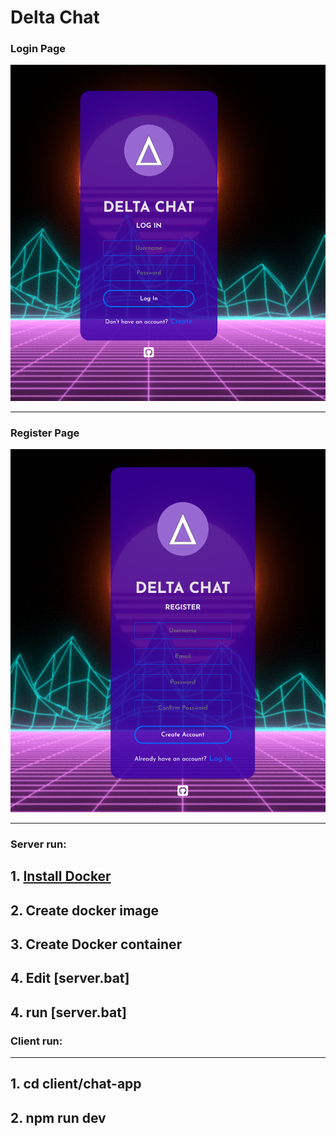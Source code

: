 # Delta Chat
### Login Page
![](./img/login-img.png)
___

### Register Page
![](./img/register-img.png)

___
### Server run:
## 1. **[Install Docker](https://docs.docker.com/engine/install/)**

## 2. **Create docker image**
## 3. **Create Docker container**
## 4. **Edit [server.bat]**
## 4. **run [server.bat]**

### Client run:
___
## 1. cd client/chat-app
## 2. npm run dev
